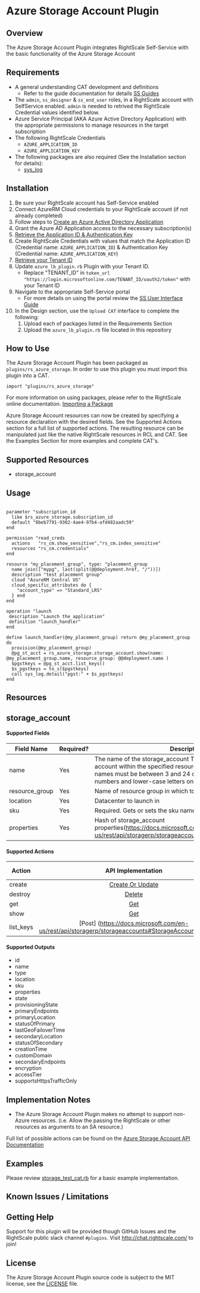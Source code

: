 # Azure Storage Account Plugin

## Overview
The Azure Storage Account Plugin integrates RightScale Self-Service with the basic functionality of the Azure Storage Account

## Requirements
- A general understanding CAT development and definitions
  - Refer to the guide documentation for details [SS Guides](http://docs.rightscale.com/ss/guides/)
- The `admin`, `ss_designer` & `ss_end_user` roles, in a RightScale account with SelfService enabled.  `admin` is needed to retrived the RightScale Credential values identified below.
- Azure Service Principal (AKA Azure Active Directory Application) with the appropriate permissions to manage resources in the target subscription
- The following RightScale Credentials
  - `AZURE_APPLICATION_ID`
  - `AZURE_APPLICATION_KEY`
- The following packages are also required (See the Installation section for details):
  - [sys_log](sys_log.rb)

## Installation
1. Be sure your RightScale account has Self-Service enabled
1. Connect AzureRM Cloud credentials to your RightScale account (if not already completed)
1. Follow steps to [Create an Azure Active Directory Application](https://docs.microsoft.com/en-us/azure/azure-resource-manager/resource-group-create-service-principal-portal#create-an-azure-active-directory-application)
1. Grant the Azure AD Application access to the necessary subscription(s)
1. [Retrieve the Application ID & Authentication Key](https://docs.microsoft.com/en-us/azure/azure-resource-manager/resource-group-create-service-principal-portal#get-application-id-and-authentication-key)
1. Create RightScale Credentials with values that match the Application ID (Credential name: `AZURE_APPLICATION_ID`) & Authentication Key (Credential name: `AZURE_APPLICATION_KEY`)
1. [Retrieve your Tenant ID](https://docs.microsoft.com/en-us/azure/azure-resource-manager/resource-group-create-service-principal-portal#get-tenant-id)
1. Update `azure_lb_plugin.rb` Plugin with your Tenant ID. 
   - Replace "TENANT_ID" in `token_url "https://login.microsoftonline.com/TENANT_ID/oauth2/token"` with your Tenant ID
1. Navigate to the appropriate Self-Service portal
   - For more details on using the portal review the [SS User Interface Guide](http://docs.rightscale.com/ss/guides/ss_user_interface_guide.html)
1. In the Design section, use the `Upload CAT` interface to complete the following:
   1. Upload each of packages listed in the Requirements Section
   1. Upload the `azure_lb_plugin.rb` file located in this repository
 
## How to Use
The Azure Storage Account Plugin has been packaged as `plugins/rs_azure_storage`. In order to use this plugin you must import this plugin into a CAT.
```
import "plugins/rs_azure_storage"
```
For more information on using packages, please refer to the RightScale online documentation. [Importing a Package](http://docs.rightscale.com/ss/guides/ss_packaging_cats.html#importing-a-package)

Azure Storage Account resources can now be created by specifying a resource declaration with the desired fields. See the Supported Actions section for a full list of supported actions.
The resulting resource can be manipulated just like the native RightScale resources in RCL and CAT. See the Examples Section for more examples and complete CAT's.

## Supported Resources
 - storage_account

## Usage
```

parameter "subscription_id
  like $rs_azure_storage.subscription_id
  default "8beb7791-9302-4ae4-97b4-afd482aadc59"
end

permission "read_creds
  actions   "rs_cm.show_sensitive","rs_cm.index_sensitive"
  resources "rs_cm.credentials"
end

resource "my_placement_group", type: "placement_group
  name join(["mypg", last(split(@@deployment.href, "/"))])
  description "test placement group"
  cloud "AzureRM Central US"
  cloud_specific_attributes do {
    "account_type" => "Standard_LRS"
  } end
end

operation "launch
 description "Launch the application"
 definition "launch_handler"
end

define launch_handler(@my_placement_group) return @my_placement_group do
  provision(@my_placement_group)
  @pg_st_acct = rs_azure_storage.storage_account.show(name: @my_placement_group.name, resource_group: @@deployment.name )
  $pgstkeys = @pg_st_acct.list_keys()
  $s_pgstkeys = to_s($pgstkeys)
  call sys_log.detail("pgst:" + $s_pgstkeys)
end
```
## Resources
## storage_account
#### Supported Fields
| Field Name | Required? | Description |
|------------|-----------|-------------|
|name|Yes|The name of the storage_account The name of the storage account within the specified resource group. Storage account names must be between 3 and 24 characters in length and use numbers and lower-case letters only.|
|resource_group|Yes|Name of resource group in which to create the storage_account|
|location|Yes|Datacenter to launch in|
|sku|Yes|Required. Gets or sets the sku name
|properties|Yes| Hash of storage_account properties(https://docs.microsoft.com/en-us/rest/api/storagerp/storageaccounts#StorageAccounts_Create)|

#### Supported Actions

| Action | API Implementation | Support Level |
|--------------|:----:|:-------------:|
| create| [Create Or Update](https://docs.microsoft.com/en-us/rest/api/storagerp/storageaccounts#StorageAccounts_Create) | Supported |
| destroy | [Delete](https://docs.microsoft.com/en-us/rest/api/storagerp/storageaccounts#StorageAccounts_Delete) | Supported |
| get | [Get](https://docs.microsoft.com/en-us/rest/api/storagerp/storageaccounts#StorageAccounts_GetProperties)| Supported |
| show| [Get](https://docs.microsoft.com/en-us/rest/api/storagerp/storageaccounts#StorageAccounts_GetProperties)| Supported |
| list_keys| [Post] (https://docs.microsoft.com/en-us/rest/api/storagerp/storageaccounts#StorageAccounts_ListKeys)| Supported |
#### Supported Outputs
- id
- name
- type
- location
- sku
- properties
- state
- provisioningState
- primaryEndpoints
- primaryLocation
- statusOfPrimary
- lastGeoFailoverTime
- secondaryLocation
- statusOfSecondary
- creationTime
- customDomain
- secondaryEndpoints
- encryption
- accessTier
- supportsHttpsTrafficOnly


## Implementation Notes
- The Azure Storage Account Plugin makes no attempt to support non-Azure resources. (i.e. Allow the passing the RightScale or other resources as arguments to an SA resource.) 

 
Full list of possible actions can be found on the [Azure Storage Account API Documentation](https://docs.microsoft.com/en-us/rest/api/network/loadbalancer/)
## Examples
Please review [storage_test_cat.rb](./storage_test_cat.rb) for a basic example implementation.
	
## Known Issues / Limitations

## Getting Help
Support for this plugin will be provided though GitHub Issues and the RightScale public slack channel `#plugins`.
Visit http://chat.rightscale.com/ to join!

## License
The Azure Storage Account Plugin source code is subject to the MIT license, see the [LICENSE](../../LICENSE) file.